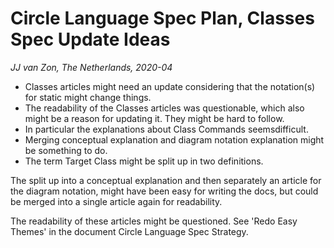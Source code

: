 Circle Language Spec Plan, Classes Spec Update Ideas
====================================================
*JJ van Zon, The Netherlands, 2020-04*

* Classes articles might need an update considering that the notation(s) for static might change things.
* The readability of the Classes articles was questionable, which also might be a reason for updating it. They might be hard to follow.
* In particular the explanations about Class Commands seemsdifficult.
* Merging conceptual explanation and diagram notation explanation might be something to do.
* The term Target Class might be split up in two definitions.

The split up into a conceptual explanation and then separately an article for the diagram notation, might have been easy for writing the docs, but could be merged into a single article again for readability.

The readability of these articles might be questioned. See 'Redo Easy Themes' in the document Circle Language Spec Strategy.
